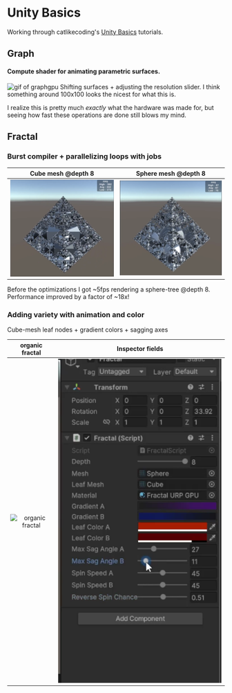 # Unity Basics
Working through catlikecoding's [Unity Basics](!https://catlikecoding.com/unity/tutorials/basics/) tutorials. 

## Graph
#### Compute shader for animating parametric surfaces.
![gif of graphgpu](./img/graphgpu.gif)
Shifting surfaces + adjusting the resolution slider. I think something around 100x100 looks the nicest for what this is. 

I realize this is pretty much *exactly* what the hardware was made for, but seeing how fast these operations are done still blows my mind.

## Fractal
### Burst compiler + parallelizing loops with jobs
 Cube mesh  @depth 8  | Sphere mesh @depth 8 
 :-------------------------:|:--------------------------: 
 ![cube depth 8](./img/cube_depth_8.png)  | ![sphere depth 8](./img/sphere_depth_8.png)
Before the optimizations I got ~5fps rendering a sphere-tree @depth 8. Performance improved by a factor of ~18x!

### Adding variety with animation and color
Cube-mesh leaf nodes + gradient colors + sagging axes

 organic fractal  | Inspector fields
 :-------------------------:|:--------------------------: 
 ![organic fractal](./img/organic_fractal.gif) | ![fractal inspector](./img/fractal_settings.png)
